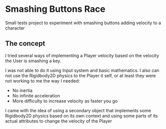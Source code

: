 # Smashing Buttons Race

Small tests project to experiment with smashing buttons adding velocity to a character

## The concept

I tried several ways of implementing a Player velocity based on the velocity the User is
smashing a key.

I was not able to do it using Input system and basic mathematics. I also can not use the
Rigidbody2D physics to the Player it self, or at least they were not working to me the way I needed:

- No inertia
- No infinite acceleration
- More difficulty to increase velocity as faster you go

I came with the idea of using a secondary object that implements some Rigidbody2D physics
based on its own context and using some parts of its actual attributes to change the velocity
of the Player
